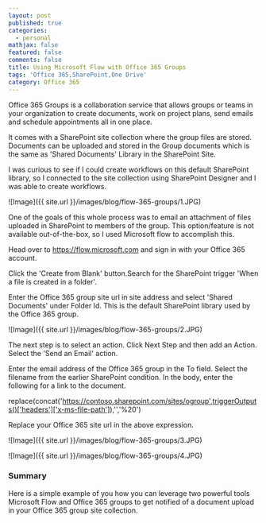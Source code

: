 ```yaml
---
layout: post
published: true
categories:
  - personal
mathjax: false
featured: false
comments: false
title: Using Microsoft Flow with Office 365 Groups
tags: 'Office 365,SharePoint,One Drive'
category: Office 365
---
```


Office 365 Groups is a collaboration service that allows groups or teams in your organization to create documents, work on project plans, send emails and schedule appointments all in one place.

It comes with a SharePoint site collection where the group files are stored. Documents can be uploaded and stored in the Group documents which is the same as 'Shared Documents' Library in the SharePoint Site.

I was curious to see if I could create workflows on this default SharePoint library, so I connected to the site collection using SharePoint Designer and I was able to create workflows.

![Image]({{ site.url }}/images/blog/flow-365-groups/1.JPG)

One of the goals of this whole process was to email an attachment of files uploaded in SharePoint to members of the group. This option/feature is not available out-of-the-box, so I used Microsoft flow to accomplish this.

Head over to https://flow.microsoft.com and sign in with your Office 365 account.

Click the 'Create from Blank' button.Search for the SharePoint trigger 'When a file is created in a folder'.

Enter the Office 365 group site url in site address and select 'Shared Documents' under Folder Id. This is the default SharePoint library used by the Office 365 group.

![Image]({{ site.url }}/images/blog/flow-365-groups/2.JPG)

The next step is to select an action. Click Next Step and then add an Action. Select the 'Send an Email' action.

Enter the email address of the Office 365 group in the To field. Select the filename from the earlier SharePoint condition. In the body, enter the following for a link to the document.

replace(concat('https://contoso.sharepoint.com/sites/ogroup',triggerOutputs()['headers']['x-ms-file-path']),'','%20')

Replace your Office 365 site url in the above expression.

![Image]({{ site.url }}/images/blog/flow-365-groups/3.JPG)


![Image]({{ site.url }}/images/blog/flow-365-groups/4.JPG)


### Summary

Here is a simple example of you how you can leverage two powerful tools Microsoft Flow and Office 365 groups to get notified of a document upload in your Office 365 group site collection.
